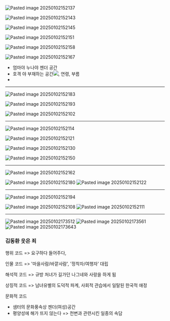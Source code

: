 ![Pasted image 20250102152137](../08.media/20250102152137.png)

![Pasted image 20250102152143](../08.media/20250102152143.png)

![Pasted image 20250102152145](../08.media/20250102152145.png)

![Pasted image 20250102152151](../08.media/20250102152151.png)

![Pasted image 20250102152158](../08.media/20250102152158.png)

![Pasted image 20250102152167](../08.media/20250102152167.png)

- 엄마야 누나야 젠더 공간
- 호격 야 부재하는 공간![](../08.media/20250102152102.png), 연령, 부름
- 


---

![Pasted image 20250102152183](../08.media/20250102152183.png)

![Pasted image 20250102152193](../08.media/20250102152193.png)

![Pasted image 20250102152102](../08.media/20250102152102.png)



---

![Pasted image 20250102152114](../08.media/20250102152114.png)

![Pasted image 20250102152121](../08.media/20250102152121.png)

![Pasted image 20250102152130](../08.media/20250102152130.png)

![Pasted image 20250102152150](../08.media/20250102152150.png)



---

![Pasted image 20250102152162](../08.media/20250102152162.png)

![Pasted image 20250102152180](../08.media/20250102152180.png)
![Pasted image 20250102152122](../08.media/20250102152122.png)




---

![Pasted image 20250102152194](../08.media/20250102152194.png)

![Pasted image 20250102152108](../08.media/20250102152108.png)
![Pasted image 20250102152111](../08.media/20250102152111.png)




---
![Pasted image 20250102173512](../08.media/20250102173512.png)
![Pasted image 20250102173561](../08.media/20250102173561.png)
![Pasted image 20250102173643](../08.media/20250102173643.png)



### 김동환 웃은 죄 

행위 코드 => 요구하다 들어주다,  

인물 코드 => '마을사람/바깥사람', '정착자/여행자' 대립 

해석적 코드 => 규방 처녀가 길가던 나그네와 사랑을 하게 됨 

상징적 코드 => 남녀유별의 도덕적 파계, 사회적 관습에서 일탈된 한국적 애정 

문화적 코드  

- 샘터의 문화풍속상 젠더(여성)공간 
- 평양성에 해가 뜨지 않는다 => 천변과 관련시킨 일종의 속담
